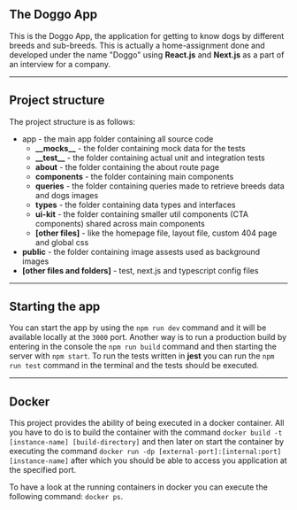 ## The Doggo App

This is the Doggo App, the application for getting to know dogs by different breeds and sub-breeds.
This is actually a home-assignment done and developed under the name "Doggo" using **React.js** and **Next.js** as a part of an interview for a company.

---

## Project structure

The project structure is as follows:

- app - the main app folder containing all source code
  - **\_\_mocks\_\_** - the folder containing mock data for the tests
  - **\_\_test\_\_** - the folder containing actual unit and integration tests
  - **about** - the folder containing the about route page
  - **components** - the folder containing main components
  - **queries** - the folder containing queries made to retrieve breeds data and dogs images
  - **types** - the folder containing data types and interfaces
  - **ui-kit** - the folder containing smaller util components (CTA components) shared across main components
  - **[other files]** - like the homepage file, layout file, custom 404 page and global css
- **public** - the folder containing image assests used as background images
- **[other files and folders]** - test, next.js and typescript config files

---

## Starting the app

You can start the app by using the `npm run dev` command and it will be available locally at the `3000` port.
Another way is to run a production build by entering in the console the `npm run build` command and then starting the server with `npm start`.
To run the tests written in **jest** you can run the `npm run test` command in the terminal and the tests should be executed.

---

## Docker

This project provides the ability of being executed in a docker container.
All you have to do is to build the container with the command `docker build -t [instance-name] [build-directory]` and then later on start the container by executing the command `docker run -dp [external-port]:[internal:port] [instance-name]` after which you should be able to access you application at the specified port.

To have a look at the running containers in docker you can execute the following command: `docker ps`.
